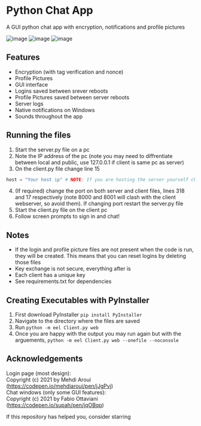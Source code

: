 # Python Chat App
A GUI python chat app with encryption, notifications and profile pictures

![image](https://user-images.githubusercontent.com/64008512/131279632-527f0a17-02e2-4857-96f2-a7485bf4c92d.png)
![image](https://user-images.githubusercontent.com/64008512/131279597-0b894364-6011-4d79-91b2-738e3dbc43e2.png)
![image](https://user-images.githubusercontent.com/64008512/131279489-8631b732-489f-4e0d-bf08-33c5fdd7da15.png)

## Features
- Encryption (with tag verification and nonce)
- Profile Pictures
- GUI interface
- Logins saved between srever reboots
- Profile Pictures saved between server reboots
- Server logs
- Native notifications on Windows
- Sounds throughout the app

## Running the files
1. Start the server.py file on a pc
2. Note the IP address of the pc (note you may need to diffrentiate between local and public, use 127.0.0.1 if client is same pc as server)
3. On the client.py file change line 15
```python
host = "Your host ip" # NOTE: If you are hosting the server yourself change the ip to whatever is appropriate
```
4. (If required) change the port on both server and client files, lines 318 and 17 respectively (note 8000 and 8001 will clash with the client webserver, so avoid them). If changing port restart the server.py file
5. Start the client.py file on the client pc
6. Follow screen prompts to sign in and chat!

## Notes
- If the login and profile picture files are not present when the code is run, they will be created. This means that you can reset logins by deleting those files
- Key exchange is not secure, everything after is
- Each client has a unique key
- See requirements.txt for dependencies

## Creating Executables with PyInstaller
1. First download PyInstaller `pip install PyInstaller`
2. Navigate to the directory where the files are saved
3. Run `python -m eel Client.py web`
4. Once you are happy with the output you may run again but with the arguements, `python -m eel Client.py web --onefile --noconsole`

## Acknowledgements
Login page (most design):  
Copyright (c) 2021 by Mehdi Aroui (https://codepen.io/mehdiaroui/pen/jJgPvj)  
Chat windows (only some GUI features):  
Copyright (c) 2021 by Fabio Ottaviani (https://codepen.io/supah/pen/jqOBqp)  
  
If this repository has helped you, consider starring
